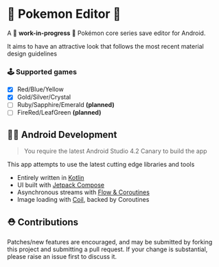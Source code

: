# :dna: Pokemon Editor :rocket:

A :construction: **work-in-progress** :construction: Pokémon core series save editor for Android. 

It aims to have an attractive look that follows the most recent material design guidelines

### :joystick: Supported games
- [x] Red/Blue/Yellow
- [x] Gold/Silver/Crystal
- [ ] Ruby/Sapphire/Emerald **(planned)**
- [ ] FireRed/LeafGreen **(planned)**

 ## :man_technologist: Android Development
 > You require the latest Android Studio 4.2 Canary to build the app
 
 This app attempts to use the latest cutting edge libraries and tools
 - Entirely written in [Kotlin](https://kotlinlang.org/)
 - UI built with [Jetpack Compose](https://developer.android.com/jetpack/compose)
 - Asynchronous  streams with [Flow & Coroutines](https://github.com/Kotlin/kotlinx.coroutines)
 - Image loading with [Coil](https://github.com/coil-kt/coil), backed by Coroutines
 
 ## :rescue_worker_helmet: Contributions
Patches/new features are encouraged, and may be submitted by forking this project and submitting a pull request. If your change is substantial, please raise an issue first to discuss it.
